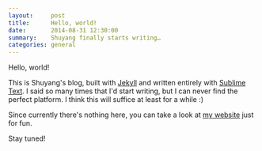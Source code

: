 ```yaml
---
layout:     post
title:      Hello, world!
date:       2014-08-31 12:30:00
summary:    Shuyang finally starts writing…
categories: general
---
```


Hello, world!

This is Shuyang's blog, built with [Jekyll](http://jekyllrb.com) and written entirely with [Sublime Text](http://www.sublimetext.com). I said so many times that I'd start writing, but I can never find the perfect platform. I think this will suffice at least for a while :)

Since currently there's nothing here, you can take a look at [my website](http://shuyang.li) just for fun.

Stay tuned!
